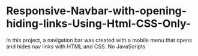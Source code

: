 # Responsive-Navbar-with-opening-hiding-links-Using-Html-CSS-Only-
In this project, a navigation bar was created with a mobile menu that opens and hides nav links with HTML and CSS. No JavaScripts
